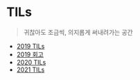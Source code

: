 # TILs

> 귀찮아도 조금씩, 의지롭게 써내려가는 공간

- [2019 TILs](https://github.com/indante/TILs/tree/master/2019)
- [2019 회고](https://github.com/indante/TILs/blob/master/2019/retrospection.md)
- [2020 TILs](https://github.com/indante/TILs/tree/master/2020)
- [2021 TILs](https://github.com/indante/TILs/tree/master/2021/)
